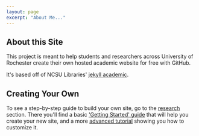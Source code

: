 ```yaml
---
layout: page
excerpt: "About Me..."
---
```


## About this Site

This project is meant to help students and researchers across University of Rochester create their
  own hosted academic website for free with GitHub. 

It's based off of NCSU Libraries' [jekyll academic](https://ncsu-libraries.github.io/jekyll-academic-docs/workshop/).


## Creating Your Own

To see a step-by-step guide to build your own site, go to the [research](/research) section. 
  There you'll find a basic ['Getting Started' guide](/blog/getting-started) that will help you
  create your new site, and a more [advanced tutorial](/blog/make-it-yours) showing you how
  to customize it.
  